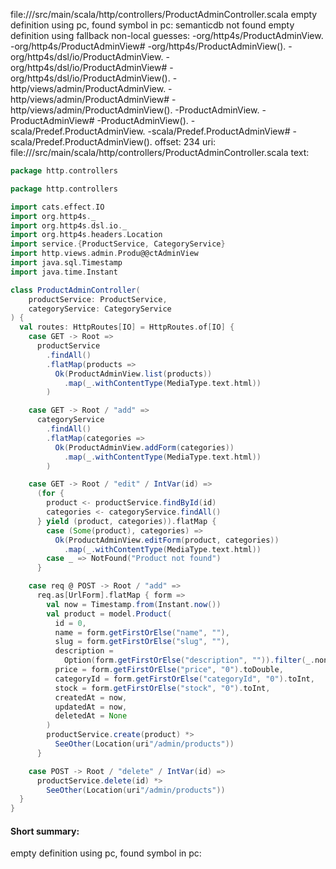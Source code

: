 file://<WORKSPACE>/src/main/scala/http/controllers/ProductAdminController.scala
empty definition using pc, found symbol in pc: 
semanticdb not found
empty definition using fallback
non-local guesses:
	 -org/http4s/ProductAdminView.
	 -org/http4s/ProductAdminView#
	 -org/http4s/ProductAdminView().
	 -org/http4s/dsl/io/ProductAdminView.
	 -org/http4s/dsl/io/ProductAdminView#
	 -org/http4s/dsl/io/ProductAdminView().
	 -http/views/admin/ProductAdminView.
	 -http/views/admin/ProductAdminView#
	 -http/views/admin/ProductAdminView().
	 -ProductAdminView.
	 -ProductAdminView#
	 -ProductAdminView().
	 -scala/Predef.ProductAdminView.
	 -scala/Predef.ProductAdminView#
	 -scala/Predef.ProductAdminView().
offset: 234
uri: file://<WORKSPACE>/src/main/scala/http/controllers/ProductAdminController.scala
text:
```scala
package http.controllers

package http.controllers

import cats.effect.IO
import org.http4s._
import org.http4s.dsl.io._
import org.http4s.headers.Location
import service.{ProductService, CategoryService}
import http.views.admin.Produ@@ctAdminView
import java.sql.Timestamp
import java.time.Instant

class ProductAdminController(
    productService: ProductService,
    categoryService: CategoryService
) {
  val routes: HttpRoutes[IO] = HttpRoutes.of[IO] {
    case GET -> Root =>
      productService
        .findAll()
        .flatMap(products =>
          Ok(ProductAdminView.list(products))
            .map(_.withContentType(MediaType.text.html))
        )

    case GET -> Root / "add" =>
      categoryService
        .findAll()
        .flatMap(categories =>
          Ok(ProductAdminView.addForm(categories))
            .map(_.withContentType(MediaType.text.html))
        )

    case GET -> Root / "edit" / IntVar(id) =>
      (for {
        product <- productService.findById(id)
        categories <- categoryService.findAll()
      } yield (product, categories)).flatMap {
        case (Some(product), categories) =>
          Ok(ProductAdminView.editForm(product, categories))
            .map(_.withContentType(MediaType.text.html))
        case _ => NotFound("Product not found")
      }

    case req @ POST -> Root / "add" =>
      req.as[UrlForm].flatMap { form =>
        val now = Timestamp.from(Instant.now())
        val product = model.Product(
          id = 0,
          name = form.getFirstOrElse("name", ""),
          slug = form.getFirstOrElse("slug", ""),
          description =
            Option(form.getFirstOrElse("description", "")).filter(_.nonEmpty),
          price = form.getFirstOrElse("price", "0").toDouble,
          categoryId = form.getFirstOrElse("categoryId", "0").toInt,
          stock = form.getFirstOrElse("stock", "0").toInt,
          createdAt = now,
          updatedAt = now,
          deletedAt = None
        )
        productService.create(product) *>
          SeeOther(Location(uri"/admin/products"))
      }

    case POST -> Root / "delete" / IntVar(id) =>
      productService.delete(id) *>
        SeeOther(Location(uri"/admin/products"))
  }
}

```


#### Short summary: 

empty definition using pc, found symbol in pc: 